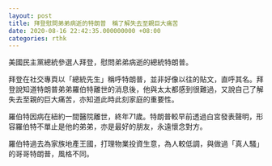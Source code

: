 ```yaml
---
layout: post
title: 拜登慰問弟弟病逝的特朗普　稱了解失去至親巨大痛苦
date: 2020-08-16 22:42:35.000000000 +08:00
categories: rthk
---
```


美國民主黨總統參選人拜登，慰問弟弟病逝的總統特朗普。

拜登在社交專頁以「總統先生」稱呼特朗普，並非好像以往的貼文，直呼其名。拜登說知道特朗普弟弟羅伯特離世的消息後，他與太太都感到很難過，又說自己了解失去至親的巨大痛苦，亦知道此時此刻家庭的重要性。

羅伯特因病在紐約一間醫院離世，終年71歲。特朗普較早前透過白宮發表聲明，形容羅伯特不單止是他的弟弟，亦是最好的朋友，永遠懷念對方。

羅伯特過去為家族地產王國，打理物業投資生意，為人較低調，與做過「真人騷」的哥哥特朗普，風格不同。
